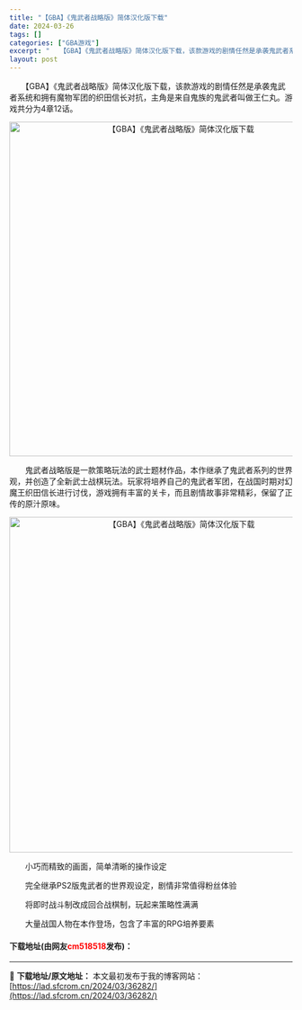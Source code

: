 ```yaml
---
title: "【GBA】《鬼武者战略版》简体汉化版下载"
date: 2024-03-26
tags: []
categories: ["GBA游戏"]
excerpt: "　　【GBA】《鬼武者战略版》简体汉化版下载，该款游戏的剧情任然是承袭鬼武者系统和拥有魔物军团的织田信长对抗，主角是来自鬼族的鬼武者叫做王仁丸。游戏共分为4章12话。 　　鬼武者战略版是一款策略玩法的武士题材作品，本作继承了鬼武者系列的世界观，并创造了全新武士战棋玩法。玩家将培养自己的鬼武者军团，在&hellip;"
layout: post
---
```


 <p>　　【GBA】《鬼武者战略版》简体汉化版下载，该款游戏的剧情任然是承袭鬼武者系统和拥有魔物军团的织田信长对抗，主角是来自鬼族的鬼武者叫做王仁丸。游戏共分为4章12话。</p> <p align="center"><img align="" border="0" src="https://lad.sfcrom.cn/wp-content/uploads/2024/03/20240326_660263c25b481.png" width="595" alt="【GBA】《鬼武者战略版》简体汉化版下载" /></p> <p>　　鬼武者战略版是一款策略玩法的武士题材作品，本作继承了鬼武者系列的世界观，并创造了全新武士战棋玩法。玩家将培养自己的鬼武者军团，在战国时期对幻魔王织田信长进行讨伐，游戏拥有丰富的关卡，而且剧情故事非常精彩，保留了正传的原汁原味。</p> <p align="center"><img align="" border="0" src="https://lad.sfcrom.cn/wp-content/uploads/2024/03/20240326_660263c31cf68.png" width="597" alt="【GBA】《鬼武者战略版》简体汉化版下载" /></p> <p>　　小巧而精致的画面，简单清晰的操作设定</p> <p>　　完全继承PS2版鬼武者的世界观设定，剧情非常值得粉丝体验</p> <p>　　将即时战斗制改成回合战棋制，玩起来策略性满满</p> <p>　　大量战国人物在本作登场，包含了丰富的RPG培养要素</p> <p><h4>下载地址(由网友<font color="red">cm518518</font>发布)：</h4></p> 

---
📖 **下载地址/原文地址：** 本文最初发布于我的博客网站：[https://lad.sfcrom.cn/2024/03/36282/](https://lad.sfcrom.cn/2024/03/36282/)
